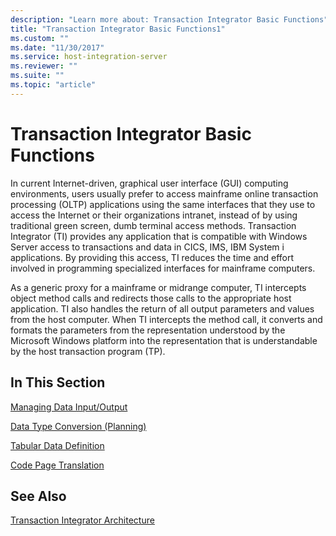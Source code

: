 ```yaml
---
description: "Learn more about: Transaction Integrator Basic Functions"
title: "Transaction Integrator Basic Functions1"
ms.custom: ""
ms.date: "11/30/2017"
ms.service: host-integration-server
ms.reviewer: ""
ms.suite: ""
ms.topic: "article"
---
```

# Transaction Integrator Basic Functions
In current Internet-driven, graphical user interface (GUI) computing environments, users usually prefer to access mainframe online transaction processing (OLTP) applications using the same interfaces that they use to access the Internet or their organizations intranet, instead of by using traditional green screen, dumb terminal access methods. Transaction Integrator (TI) provides any application that is compatible with Windows Server access to transactions and data in CICS, IMS, IBM System i applications. By providing this access, TI reduces the time and effort involved in programming specialized interfaces for mainframe computers.  
  
 As a generic proxy for a mainframe or midrange computer, TI intercepts object method calls and redirects those calls to the appropriate host application. TI also handles the return of all output parameters and values from the host computer. When TI intercepts the method call, it converts and formats the parameters from the representation understood by the Microsoft Windows platform into the representation that is understandable by the host transaction program (TP).  
  
## In This Section  
 [Managing Data Input/Output](../core/managing-data-input-output1.md)  
  
 [Data Type Conversion (Planning)](../core/data-type-conversion-planning-1.md)  
  
 [Tabular Data Definition](../core/tabular-data-definition2.md)  
  
 [Code Page Translation](../core/code-page-translation1.md)  
  
## See Also  
 [Transaction Integrator Architecture](../core/transaction-integrator-architecture1.md)
